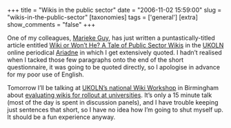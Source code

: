 +++
title = "Wikis in the public sector"
date = "2006-11-02 15:59:00"
slug = "wikis-in-the-public-sector"
[taxonomies]
tags = ['general']
[extra]
show_comments = "false"
+++

One of my colleagues, [Marieke Guy](http://www.ukoln.ac.uk/ukoln/staff/m.guy/), has just written a puntastically-titled article entitled [Wiki or Won’t He? A Tale of Public Sector Wikis](http://www.ariadne.ac.uk/issue49/guy/) in the [UKOLN](http://www.ukoln.ac.uk/ "UK Office for Library Networking") online periodical [Ariadne](http://www.ariadne.ac.uk/) in which I get extensively quoted. I hadn’t realised when I tacked those few paragraphs onto the end of the short questionnaire, it was going to be quoted directly, so I apologise in advance for my poor use of English.

Tomorrow I’ll be talking at [UKOLN’s national Wiki Workshop](http://www.ukoln.ac.uk/web-focus/events/workshops/wiki-workshop-2006/) in Birmingham about [evaluating wikis for rollout at universities](http://www.ukoln.ac.uk/web-focus/events/workshops/wiki-workshop-2006/people/#wilson). It’s only a 15 minute talk (most of the day is spent in discussion panels), and I have trouble keeping just sentences that short, so I have no idea how I’m going to shut myself up. It should be a fun experience anyway.
